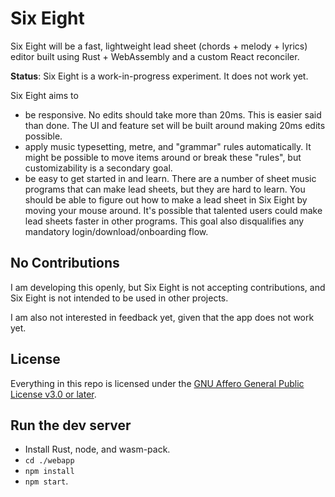 # Six Eight

Six Eight will be a fast, lightweight lead sheet (chords + melody + lyrics) editor
built using Rust + WebAssembly and a custom React reconciler.

**Status**: Six Eight is a work-in-progress experiment. It does not work yet.

Six Eight aims to
 - be responsive. No edits should take more than 20ms. This is
   easier said than done. The UI and feature set will be built around making
   20ms edits possible.
 - apply music typesetting, metre, and "grammar" rules automatically. It might
   be possible to move items around or break these "rules", but customizability
   is a secondary goal.
 - be easy to get started in and learn. There are a number of sheet music
   programs that can make lead sheets, but they are hard to learn. You should
   be able to figure out how to make a lead sheet in Six Eight by moving your
   mouse around. It's possible that talented users could make lead sheets
   faster in other programs. This goal also disqualifies any mandatory
   login/download/onboarding flow.

## No Contributions

I am developing this openly, but Six Eight is not accepting contributions, and
Six Eight is not intended to be used in other projects.

I am also not interested in feedback yet, given that the app does not work yet.

## License

Everything in this repo is licensed under the [GNU Affero General Public
License v3.0 or later](https://github.com/jnetterf/six/blob/master/LICENSE.txt).

## Run the dev server

 - Install Rust, node, and wasm-pack.
 - `cd ./webapp`
 - `npm install`
 - `npm start`.
